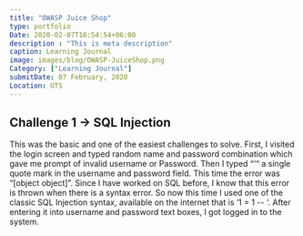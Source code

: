 ```yaml
---
title: "OWASP Juice Shop"
type: portfolio
Date: 2020-02-07T16:54:54+06:00
description : "This is meta description"
caption: Learning Journal
image: images/blog/OWASP-JuiceShop.png
Category: ["Learning Journal"]
submitDate: 07 February, 2020
Location: UTS
---
```

## Challenge 1 -> SQL Injection

This was the basic and one of the easiest challenges to solve. First, I visited the login screen and typed random name and password combination which gave me prompt of invalid username or Password. Then I typed “‘“ a single quote mark in the username and password field. This time the error was “[object object]”. Since I have worked on SQL before, I know that this error is thrown when there is a syntax error. So now this time I used one of the classic SQL Injection syntax, available on the internet that is ‘1 = 1 -- ‘. After entering it into username and password text boxes, I got logged in to the system.
